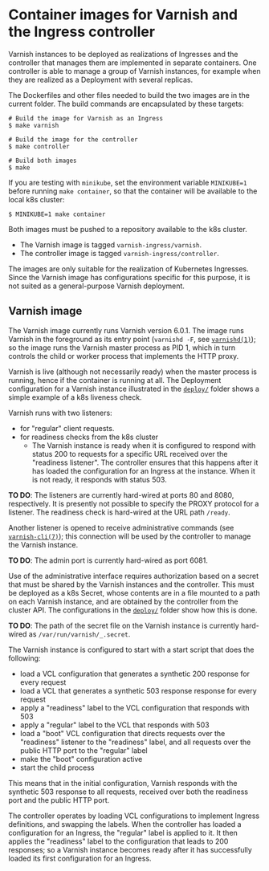 # Container images for Varnish and the Ingress controller

Varnish instances to be deployed as realizations of Ingresses and the
controller that manages them are implemented in separate containers.
One controller is able to manage a group of Varnish instances, for
example when they are realized as a Deployment with several replicas.

The Dockerfiles and other files needed to build the two images are in
the current folder. The build commands are encapsulated by these
targets:
```
# Build the image for Varnish as an Ingress
$ make varnish

# Build the image for the controller
$ make controller

# Build both images
$ make
```
If you are testing with ``minikube``, set the environment variable
``MINIKUBE=1`` before running ``make container``, so that the
container will be available to the local k8s cluster:
```
$ MINIKUBE=1 make container
```
Both images must be pushed to a repository available to the k8s
cluster.

* The Varnish image is tagged ``varnish-ingress/varnish``.
* The controller image is tagged ``varnish-ingress/controller``.

The images are only suitable for the realization of Kubernetes
Ingresses.  Since the Varnish image has configurations specific for
this purpose, it is not suited as a general-purpose Varnish
deployment.

## Varnish image

The Varnish image currently runs Varnish version 6.0.1. The image runs
Varnish in the foreground as its entry point (``varnishd -F``, see
[``varnishd(1)``](https://varnish-cache.org/docs/6.0/reference/varnishd.html));
so the image runs the Varnish master process as PID 1, which in turn
controls the child or worker process that implements the HTTP proxy.

Varnish is live (although not necessarily ready) when the master
process is running, hence if the container is running at all. The
Deployment configuration for a Varnish instance illustrated in the
[``deploy/``](/deploy) folder shows a simple example of a k8s liveness
check.

Varnish runs with two listeners:

* for "regular" client requests.
* for readiness checks from the k8s cluster
    * The Varnish instance is ready when it is configured to respond
      with status 200 to requests for a specific URL received over the
      "readiness listener". The controller ensures that this happens
      after it has loaded the configuration for an Ingress at the
      instance. When it is not ready, it responds with status 503.

**TO DO**: The listeners are currently hard-wired at ports 80 and
8080, respectively.  It is presently not possible to specify the PROXY
protocol for a listener. The readiness check is hard-wired at the URL
path ``/ready``.

Another listener is opened to receive administrative commands (see
[``varnish-cli(7)``](https://varnish-cache.org/docs/6.0/reference/varnish-cli.html));
this connection will be used by the controller to manage the Varnish
instance.

**TO DO**: The admin port is currently hard-wired as port 6081.

Use of the administrative interface requires authorization based on a
secret that must be shared by the Varnish instances and the
controller. This must be deployed as a k8s Secret, whose contents are
in a file mounted to a path on each Varnish instance, and are obtained
by the controller from the cluster API. The configurations in the
[``deploy/``](/deploy) folder show how this is done.

**TO DO**: The path of the secret file on the Varnish instance is
currently hard-wired as ``/var/run/varnish/_.secret``.

The Varnish instance is configured to start with a start script that
does the following:

* load a VCL configuration that generates a synthetic 200 response for
  every request
* load a VCL that generates a synthetic 503 response response for
  every request
* apply a "readiness" label to the VCL configuration that responds
  with 503
* apply a "regular" label to the VCL that responds with 503
* load a "boot" VCL configuration that directs requests over the
  "readiness" listener to the "readiness" label, and all requests over
  the public HTTP port to the "regular" label
* make the "boot" configuration active
* start the child process

This means that in the initial configuration, Varnish responds with
the synthetic 503 response to all requests, received over both the
readiness port and the public HTTP port.

The controller operates by loading VCL configurations to implement
Ingress definitions, and swapping the labels. When the controller has
loaded a configuration for an Ingress, the "regular" label is applied
to it. It then applies the "readiness" label to the configuration that
leads to 200 responses; so a Varnish instance becomes ready after it
has successfully loaded its first configuration for an Ingress.

